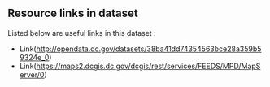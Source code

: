 ## Resource links in dataset 

Listed below are useful links in this dataset : 

* Link(http://opendata.dc.gov/datasets/38ba41dd74354563bce28a359b59324e_0)
* Link(https://maps2.dcgis.dc.gov/dcgis/rest/services/FEEDS/MPD/MapServer/0)
